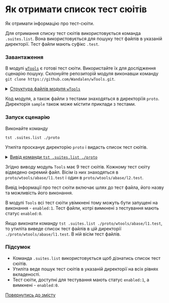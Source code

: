 # Як отримати список тест сюітів

Як отримати інформацію про тест-сюіти.

Для отримання списку тест сюітів використовується команда `.suites.list`. Вона використовується для пошуку тест файлів в указаній директорії. Тест файли мають суфікс `.test`.

### Завантаження

В модулі [`wTools`](<https://github.com/Wandalen/wTools>) є готові тест сюіти. Використайте їх для дослідження сценарію пошуку. Склонуйте репозиторій модуля виконавши команду `git clone https://github.com/Wandalen/wTools.git`.

<details>
  <summary><u>Структура файлів модуля <code>wTools</code></u></summary>

```
wTools
   ├── .git
   ├── doc
   ├── out
   ├── proto
   ├── sample
   ├── ...
   └── package.json
```

</details>

Код модуля, а також файли з тестами знаходяться в директоріїя `proto`. Директорія `sample` також може містити приклади з тестами.

### Запуск сценарію

Виконайте команду

```
tst .suites.list ./proto
```

Утиліта просканує директорію `proto` і видасть список тест сюітів.

<details>
  <summary><u>Вивід команди <code>tst .suites.list ./proto</code></u></summary>

```
[user@user ~]$ tst .suites.list ./proto

/.../wTools/proto/wtools/abase/l1.test/Diagnostics.test.s:309 - enabled
/.../wTools/proto/wtools/abase/l1.test/Entity.test.s:808 - enabled
/.../wTools/proto/wtools/abase/l1.test/Long.test.s:19500 - enabled
/.../wTools/proto/wtools/abase/l1.test/Map.test.s:4034 - enabled
/.../wTools/proto/wtools/abase/l1.test/Regexp.test.s:1749 - enabled
/.../wTools/proto/wtools/abase/l1.test/Routine.test.s:1558 - enabled
/.../wTools/proto/wtools/abase/l1.test/String.test.s:3887 - enabled
/.../wTools/proto/wtools/abase/l1.test/Typing.test.s:97 - enabled
/.../wTools/proto/wtools/abase/l2.test/StringTools.test.s:10462 - enabled
9 test suites
```

</details>

Згідно виводу модуль `Tools` має 9 тест сюітів. Кожному тест сюіту відведено окремий файл. Вісім із них знаходяться в `proto/wtools/abase/l1.test` і один в `proto/wtools/abase/l2.test`.

Вивід інформації про тест сюіти включає шлях до тест файла, його назву та можливість його виконання.

В модулі `Tools` всі тест сюіти увімкнені тому можуть бути запущені на виконання - `enabled:1`. Тест файли, котрі вимкнені з тестування мають статус `enabled:0`.

Якщо виконати команду `tst .suites.list ./proto/wtools/abase/l1.test`, то утиліта виведе список тест файлів в цій директорії `./proto/wtools/abase/l1.test`. В ній вісім тест файлів.

### Підсумок

- Команда `.suites.list` використовується щоб дізнатись список тест сюітів.
- Утиліта веде пошук тест сюітів в указаній директорії на всіх рівнях вкладеності.
- Тест сюіти, доступні для тестування мають статус `enabled:1`, а вимкнені - `enabled:0`.

[Повернутись до змісту](../README.md#tutorials)
